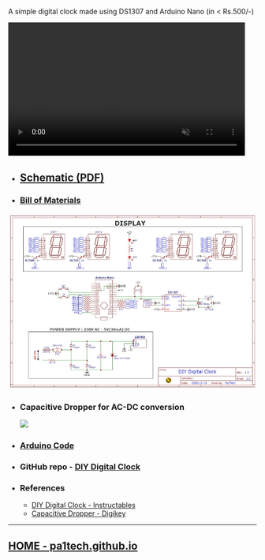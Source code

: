 A simple digital clock made using DS1307 and Arduino Nano (in < Rs.500/-)

<video muted width="480" height="270" controls="true" allowfullscreen="true">
    <source src="media/video.mp4" type="video/mp4">
</video>

* ## <a href="https://pa1tech.github.io/DIY-Digital-Clock/schematic.pdf" target="_blank">Schematic (PDF)</a>
* ### <a href="https://pa1tech.github.io/DIY-Digital-Clock/BoM.html" target="_blank">Bill of Materials</a>

![Schematic](schematic.jpg "Clock")

* ### Capacitive Dropper for AC-DC conversion

	<img src="https://pa1tech.github.io/DIY-Digital-Clock/media/power.jpg" />

* ### [Arduino Code](https://github.com/pa1tech/DIY-Digital-Clock/tree/main/Arduino%20Code)
* ### GitHub repo - [DIY Digital Clock](https://github.com/pa1tech/DIY-Digital-Clock)

* ### References
	* <a href="https://www.instructables.com/id/DIY-Digital-Clock-With-7-Segment-LED-Display/" target="_blank">DIY Digital Clock - Instructables</a>
	* <a href="https://www.digikey.it/en/maker/projects/capacitive-dropper/965d2328b35e43079e4eb99cf717137f" target="_blank">Capacitive Dropper - Digikey</a>

***

## [HOME - pa1tech.github.io](https://pa1tech.github.io/)
